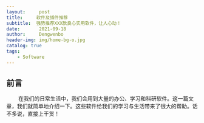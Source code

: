 ```yaml
---
layout:     post
title:     软件及插件推荐
subtitle:  强势推荐XXX款良心实用软件，让人心动！
date:       2021-09-18
author:     Dengwenbo
header-img: img/home-bg-o.jpg
catalog: true
tags:
    - Software
---
```


## 前言

        在我们的日常生活中，我们会用到大量的办公、学习和科研软件。这一篇文章，我们就简单地介绍一下。这些软件给我们的学习与生活带来了很大的帮助。话不多说，直接上干货！    
